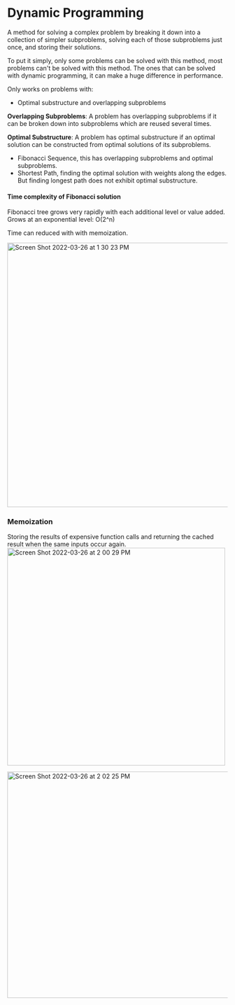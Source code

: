 # Dynamic Programming
A method for solving a complex problem by breaking it down into a collection of simpler subproblems, solving each of those subproblems just once, and storing their solutions. 

To put it simply, only some problems can be solved with this method, most problems can't be solved with this method. The ones that can be solved with dynamic programming, it can make a huge difference in performance. 

Only works on problems with:
* Optimal substructure and overlapping subproblems 

**Overlapping Subproblems**: A problem has overlapping subproblems if it can be broken down into subproblems which are reused several times. 

**Optimal Substructure**: A problem has optimal substructure if an optimal solution can be constructed from optimal solutions of its subproblems. 

* Fibonacci Sequence, this has overlapping subproblems and optimal subproblems. 
* Shortest Path, finding the optimal solution with weights along the edges. But finding longest path does not exhibit optimal substructure. 

#### Time complexity of Fibonacci solution
Fibonacci tree grows very rapidly with each additional level or value added. Grows at an exponential level: O(2^n) 

Time can reduced with with memoization. 

<img width="605" alt="Screen Shot 2022-03-26 at 1 30 23 PM" src="https://user-images.githubusercontent.com/25594064/160252583-8732c12c-8b13-4683-a933-a23dcb871bd4.png">



### Memoization 
Storing the results of expensive function calls and returning the cached result when the same inputs occur again. 
<img width="498" alt="Screen Shot 2022-03-26 at 2 00 29 PM" src="https://user-images.githubusercontent.com/25594064/160253511-47173ebb-df0b-4747-b54e-31ec7a449a99.png">


<img width="518" alt="Screen Shot 2022-03-26 at 2 02 25 PM" src="https://user-images.githubusercontent.com/25594064/160253566-58489865-91f5-4310-9a30-ce88f1e6a593.png">
